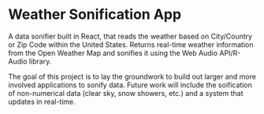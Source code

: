 # Weather Sonification App

A data sonifier built in React, that reads the weather based on City/Country or Zip Code within the United States.  Returns real-time weather information from the Open Weather Map and sonifies it using the Web Audio API/R-Audio library.

The goal of this project is to lay the groundwork to build out larger and more involved applications to sonify data.  Future work will include the soification of non-numerical data (clear sky, snow showers, etc.) and a system that updates in real-time.